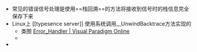- 常见的错误信号处理是使用==栈回溯==的方法将接收到信号时的栈信息完全保存下来
- Linux上 [[typesence server]] 使用系统调用__UnwindBacktrace方法实现的
	- 类图 [Error_Handler | Visual Paradigm Online](https://online.visual-paradigm.com/w/zqhshvxu/diagrams/#diagram:workspace=zqhshvxu&proj=0&id=2&type=ClassDiagram)
	-
-